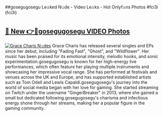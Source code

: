 ##gosegugosegu Le𝚊ked N𝚞de - Video Le𝚊ks - Hot Onlyf𝚊ns Photos #fci3i (fci3i)

# <h2><a href="https://mediaupload.pro?title=gosegugosegu&ref=9FEB">🔗 New 👉🔴gosegugosegu VIDEO Photos</a></h2>

[![Grace Charis N𝚞des](https://i.imgur.com/rIISA9y.gif)](https://mediaupload.pro?title=gosegugosegu&ref=9FEB)
Grace Charis has released several singles and EPs since her debut, including "Fading Fast", "Ghost", and "Wildflower". Her music has been praised for its emotional intensity, melodic hooks, and sonic experimentation.gosegugosegu is known for her high-energy live performances, which often feature her playing multiple instruments and showcasing her impressive vocal range. She has performed at festivals and venues across the UK and Europe, and has supported established artists such as Tom Odell and Lewis Capaldi.gosegugosegu's journey into the world of social media began with her love for gaming. She started streaming on Twitch under the username "GingerBreaker" in 2013, where she gained a small but dedicated following.gosegugosegu's charisma and infectious energy shone through her streams, making her a popular figure in the gaming community.